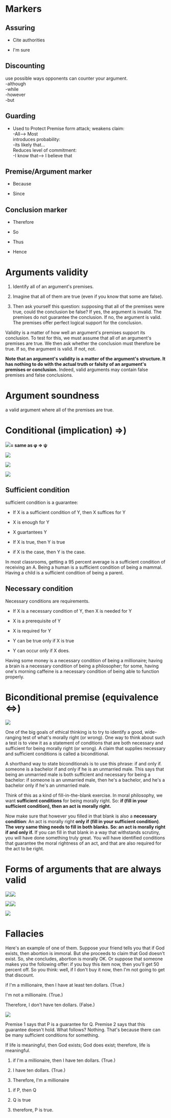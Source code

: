 Markers
=======

Assuring
--------

-   Cite authorities

-   I'm sure

Discounting
-----------

use possible ways opponents can counter your argument.\
-although\
-while\
-however\
-but

Guarding
--------

-   Used to Protect Premise form attack; weakens claim:\
    -All\--\> Most\
    introduces probability:\
    -its likely that\...\
    Reduces level of commitment:\
    -I know that\--\> I believe that

Premise/Argument marker
-----------------------

-   Because

-   Since

Conclusion marker
-----------------

-   Therefore

-   So

-   Thus

-   Hence

Arguments validity
==================

1.  Identify all of an argument's premises.

2.  Imagine that all of them are true (even if you know that some are
    false).

3.  Then ask yourself this question: supposing that all of the premises
    were true, could the conclusion be false? If yes, the argument is
    invalid. The premises do not guarantee the conclusion. If no, the
    argument is valid. The premises offer perfect logical support for
    the conclusion.

Validity is a matter of how well an argument's premises support its
conclusion. To test for this, we must assume that all of an argument's
premises are true. We then ask whether the conclusion must therefore be
true. If so, the argument is valid. If not, not.

**Note that an argument's validity is a matter of the argument's
structure. It has nothing to do with the actual truth or falsity of an
argument's premises or conclusion.** Indeed, valid arguments may contain
false premises and false conclusions.

Argument soundness
==================

a valid argument where all of the premises are true.

Conditional (implication) =\>)
==============================

![](C:\Users\Dirk\Desktop\test\docs\Personal_Development\media_Ethics/media/image1.png)**=
same as φ =\> ψ**

![](C:\Users\Dirk\Desktop\test\docs\Personal_Development\media_Ethics/media/image2.png)

![](C:\Users\Dirk\Desktop\test\docs\Personal_Development\media_Ethics/media/image3.png)

![](C:\Users\Dirk\Desktop\test\docs\Personal_Development\media_Ethics/media/image4.png)

Sufficient condition
--------------------

sufficient condition is a guarantee:

-   If X is a sufficient condition of Y, then X suffices for Y

-   X is enough for Y

-   X guartantees Y

-   If X is true, then Y is true

-   if X is the case, then Y is the case.

In most classrooms, getting a 95 percent average is a sufficient
condition of receiving an A. Being a human is a sufficient condition of
being a mammal. Having a child is a sufficient condition of being a
parent.

Necessary condition
-------------------

Necessary conditions are requirements.

-   If X is a necessary condition of Y, then X is needed for Y

-   X is a prerequisite of Y

-   X is required for Y

-   Y can be true only if X is true

-   Y can occur only if X does.

Having some money is a necessary condition of being a millionaire;
having a brain is a necessary condition of being a philosopher; for
some, having one's morning caffeine is a necessary condition of being
able to function properly.

Biconditional premise (equivalence \<=\>)
=========================================

![](C:\Users\Dirk\Desktop\test\docs\Personal_Development\media_Ethics/media/image5.png)

One of the big goals of ethical thinking is to try to identify a good,
wide-ranging test of what's morally right (or wrong). One way to think
about such a test is to view it as a statement of conditions that are
both necessary and sufficient for being morally right (or wrong).
A claim that supplies necessary and sufficient conditions is called a
biconditional.

A shorthand way to state biconditionals is to use this phrase: if and
only if. someone is a bachelor if and only if he is an unmarried male.
This says that being an unmarried male is both sufficient and necessary
for being a bachelor: if someone is an unmarried male, then he's a
bachelor, and he's a bachelor only if he's an unmarried male.

Think of this as a kind of fill-in-the-blank exercise. In moral
philosophy, we want **sufficient conditions** for being morally right.
So: **if (fill in your sufficient condition), then an act is morally
right.**

Now make sure that however you filled in that blank is also a
**necessary condition**: An act is morally right **only if** **(fill in
your sufficient condition)**. **The very same thing needs to fill in
both blanks. So: an act is morally right if and only if.** If you can
fill in that blank in a way that withstands scrutiny, you will have done
something truly great. You will have identified conditions that
guarantee the moral rightness of an act, and that are also required for
the act to be right.

Forms of arguments that are always valid
========================================

![](C:\Users\Dirk\Desktop\test\docs\Personal_Development\media_Ethics/media/image6.png)![](C:\Users\Dirk\Desktop\test\docs\Personal_Development\media_Ethics/media/image7.png)

![](C:\Users\Dirk\Desktop\test\docs\Personal_Development\media_Ethics/media/image8.png)![](C:\Users\Dirk\Desktop\test\docs\Personal_Development\media_Ethics/media/image4.png)

![](C:\Users\Dirk\Desktop\test\docs\Personal_Development\media_Ethics/media/image9.png)

Fallacies
=========

Here's an example of one of them. Suppose your friend tells you that if
God exists, then abortion is immoral. But she proceeds to claim that God
doesn't exist. So, she concludes, abortion is morally OK. Or suppose
that someone makes you the following offer: if you buy this item now,
then you'll get 50 percent off. So you think: well, if I don't buy it
now, then I'm not going to get that discount.

if I'm a millionaire, then I have at least ten dollars. (True.)

I'm not a millionaire. (True.)

Therefore, I don't have ten dollars. (False.)

![](C:\Users\Dirk\Desktop\test\docs\Personal_Development\media_Ethics/media/image10.png)

Premise 1 says that P is a guarantee for Q. Premise 2 says that this
guarantee doesn't hold. What follows? Nothing. That's because there can
be many sufficient conditions for something.

If life is meaningful, then God exists; God does exist; therefore, life
is meaningful.

1.  if I'm a millionaire, then I have ten dollars. (True.)

2.  I have ten dollars. (True.)

3.  Therefore, I'm a millionaire

<!-- -->

1.  if P, then Q

2.  Q is true

3.  therefore, P is true.
